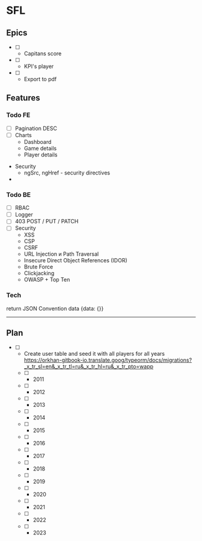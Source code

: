 # SFL

## Epics

- [ ] - Capitans score
- [ ] - KPI's player
- [ ] - Export to pdf

## Features

### Todo FE

- [ ] Pagination DESC
- [ ] Charts
  - Dashboard
  - Game details
  - Player details
- Security
  - ngSrc, ngHref - security directives
-

### Todo BE

- [ ] RBAC
- [ ] Logger
- [ ] 403 POST / PUT / PATCH
- [ ] Security
  - XSS
  - CSP
  - CSRF
  - URL Injection и Path Traversal
  - Insecure Direct Object References (IDOR)
  - Brute Force
  - Clickjacking
  - OWASP + Top Ten

### Tech

return JSON Convention data
{data: {}}

---

## Plan

- [ ] - Create user table and seed it with all players for all years
    https://orkhan-gitbook-io.translate.goog/typeorm/docs/migrations?_x_tr_sl=en&_x_tr_tl=ru&_x_tr_hl=ru&_x_tr_pto=wapp
  - [ ] - 2011
  - [ ] - 2012
  - [ ] - 2013
  - [ ] - 2014
  - [ ] - 2015
  - [ ] - 2016
  - [ ] - 2017
  - [ ] - 2018
  - [ ] - 2019
  - [ ] - 2020
  - [ ] - 2021
  - [ ] - 2022
  - [ ] - 2023
